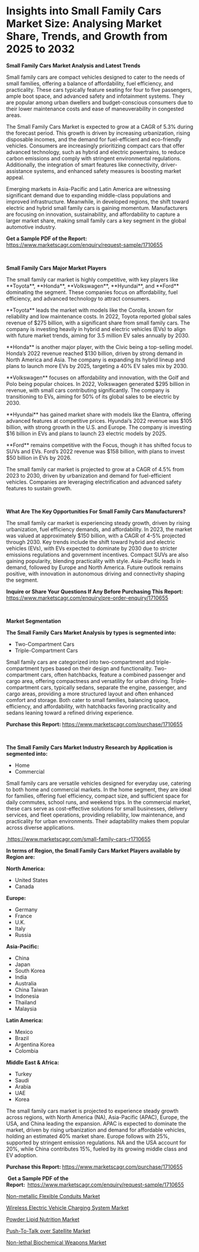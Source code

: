 <p><h1>Insights into Small Family Cars Market Size: Analysing Market Share, Trends, and Growth from 2025 to 2032</h1></p><p><strong>Small Family Cars Market Analysis and Latest Trends</strong></p>
<p><p>Small family cars are compact vehicles designed to cater to the needs of small families, offering a balance of affordability, fuel efficiency, and practicality. These cars typically feature seating for four to five passengers, ample boot space, and advanced safety and infotainment systems. They are popular among urban dwellers and budget-conscious consumers due to their lower maintenance costs and ease of maneuverability in congested areas.</p><p>The Small Family Cars Market is expected to grow at a CAGR of 5.3% during the forecast period. This growth is driven by increasing urbanization, rising disposable incomes, and the demand for fuel-efficient and eco-friendly vehicles. Consumers are increasingly prioritizing compact cars that offer advanced technology, such as hybrid and electric powertrains, to reduce carbon emissions and comply with stringent environmental regulations. Additionally, the integration of smart features like connectivity, driver-assistance systems, and enhanced safety measures is boosting market appeal.</p><p>Emerging markets in Asia-Pacific and Latin America are witnessing significant demand due to expanding middle-class populations and improved infrastructure. Meanwhile, in developed regions, the shift toward electric and hybrid small family cars is gaining momentum. Manufacturers are focusing on innovation, sustainability, and affordability to capture a larger market share, making small family cars a key segment in the global automotive industry.</p></p>
<p><strong>Get a Sample PDF of the Report:&nbsp;</strong> <a href="https://www.marketscagr.com/enquiry/request-sample/1710655?utm_campaign=1901&utm_medium=2&utm_source=Github&utm_content=ia&utm_term=22012025&utm_id=small-family-cars">https://www.marketscagr.com/enquiry/request-sample/1710655</a></p>
<p>&nbsp;</p>
<p><strong>Small Family Cars Major Market Players</strong></p>
<p><p>The small family car market is highly competitive, with key players like **Toyota**, **Honda**, **Volkswagen**, **Hyundai**, and **Ford** dominating the segment. These companies focus on affordability, fuel efficiency, and advanced technology to attract consumers.</p><p>**Toyota** leads the market with models like the Corolla, known for reliability and low maintenance costs. In 2022, Toyota reported global sales revenue of $275 billion, with a significant share from small family cars. The company is investing heavily in hybrid and electric vehicles (EVs) to align with future market trends, aiming for 3.5 million EV sales annually by 2030.</p><p>**Honda** is another major player, with the Civic being a top-selling model. Honda’s 2022 revenue reached $130 billion, driven by strong demand in North America and Asia. The company is expanding its hybrid lineup and plans to launch more EVs by 2025, targeting a 40% EV sales mix by 2030.</p><p>**Volkswagen** focuses on affordability and innovation, with the Golf and Polo being popular choices. In 2022, Volkswagen generated $295 billion in revenue, with small cars contributing significantly. The company is transitioning to EVs, aiming for 50% of its global sales to be electric by 2030.</p><p>**Hyundai** has gained market share with models like the Elantra, offering advanced features at competitive prices. Hyundai’s 2022 revenue was $105 billion, with strong growth in the U.S. and Europe. The company is investing $16 billion in EVs and plans to launch 23 electric models by 2025.</p><p>**Ford** remains competitive with the Focus, though it has shifted focus to SUVs and EVs. Ford’s 2022 revenue was $158 billion, with plans to invest $50 billion in EVs by 2026.</p><p>The small family car market is projected to grow at a CAGR of 4.5% from 2023 to 2030, driven by urbanization and demand for fuel-efficient vehicles. Companies are leveraging electrification and advanced safety features to sustain growth.</p></p>
<p>&nbsp;</p>
<p><strong>What Are The Key Opportunities For Small Family Cars Manufacturers?</strong></p>
<p><p>The small family car market is experiencing steady growth, driven by rising urbanization, fuel efficiency demands, and affordability. In 2023, the market was valued at approximately $150 billion, with a CAGR of 4-5% projected through 2030. Key trends include the shift toward hybrid and electric vehicles (EVs), with EVs expected to dominate by 2030 due to stricter emissions regulations and government incentives. Compact SUVs are also gaining popularity, blending practicality with style. Asia-Pacific leads in demand, followed by Europe and North America. Future outlook remains positive, with innovation in autonomous driving and connectivity shaping the segment.</p></p>
<p><strong>Inquire or Share Your Questions If Any Before Purchasing This Report:</strong> <a href="https://www.marketscagr.com/enquiry/pre-order-enquiry/1710655?utm_campaign=1901&utm_medium=2&utm_source=Github&utm_content=ia&utm_term=22012025&utm_id=small-family-cars">https://www.marketscagr.com/enquiry/pre-order-enquiry/1710655</a></p>
<p>&nbsp;</p>
<p><strong>Market Segmentation</strong></p>
<p><strong>The Small Family Cars Market Analysis by types is segmented into:</strong></p>
<p><ul><li>Two-Compartment Cars</li><li>Triple-Compartment Cars</li></ul></p>
<p><p>Small family cars are categorized into two-compartment and triple-compartment types based on their design and functionality. Two-compartment cars, often hatchbacks, feature a combined passenger and cargo area, offering compactness and versatility for urban driving. Triple-compartment cars, typically sedans, separate the engine, passenger, and cargo areas, providing a more structured layout and often enhanced comfort and storage. Both cater to small families, balancing space, efficiency, and affordability, with hatchbacks favoring practicality and sedans leaning toward a refined driving experience.</p></p>
<p><strong>Purchase this Report:&nbsp;</strong><a href="https://www.marketscagr.com/purchase/1710655?utm_campaign=1901&utm_medium=2&utm_source=Github&utm_content=ia&utm_term=22012025&utm_id=small-family-cars">https://www.marketscagr.com/purchase/1710655</a></p>
<p>&nbsp;</p>
<p><strong>The Small Family Cars Market Industry Research by Application is segmented into:</strong></p>
<p><ul><li>Home</li><li>Commercial</li></ul></p>
<p><p>Small family cars are versatile vehicles designed for everyday use, catering to both home and commercial markets. In the home segment, they are ideal for families, offering fuel efficiency, compact size, and sufficient space for daily commutes, school runs, and weekend trips. In the commercial market, these cars serve as cost-effective solutions for small businesses, delivery services, and fleet operations, providing reliability, low maintenance, and practicality for urban environments. Their adaptability makes them popular across diverse applications.</p></p>
<p><a href="https://www.marketscagr.com/small-family-cars-r1710655?utm_campaign=1901&utm_medium=2&utm_source=Github&utm_content=ia&utm_term=22012025&utm_id=small-family-cars">&nbsp;https://www.marketscagr.com/small-family-cars-r1710655</a></p>
<p><strong>In terms of Region, the Small Family Cars Market Players available by Region are:</strong></p>
<p>
    <p> <strong> North America: </strong>
        <ul>
            <li>United States</li>
            <li>Canada</li>
        </ul>
        </p> 
    <p> <strong> Europe: </strong>
        <ul>
            <li>Germany</li>
            <li>France</li>
            <li>U.K.</li>
            <li>Italy</li>
            <li>Russia</li>
        </ul>
        </p> 
    <p> <strong> Asia-Pacific: </strong>
        <ul>
            <li>China</li>
            <li>Japan</li>
            <li>South Korea</li>
            <li>India</li>
            <li>Australia</li>
            <li>China Taiwan</li>
            <li>Indonesia</li>
            <li>Thailand</li>
            <li>Malaysia</li>
        </ul>
        </p> 
    <p> <strong> Latin America: </strong>
        <ul>
            <li>Mexico</li>
            <li>Brazil</li>
            <li>Argentina Korea</li>
            <li>Colombia</li>
        </ul>
        </p> 
    <p> <strong> Middle East & Africa: </strong>
        <ul>
            <li>Turkey</li>
            <li>Saudi</li>
            <li>Arabia</li>
            <li>UAE</li>
            <li>Korea</li>
        </ul>
    </p>
    </p>
<p><p>The small family cars market is projected to experience steady growth across regions, with North America (NA), Asia-Pacific (APAC), Europe, the USA, and China leading the expansion. APAC is expected to dominate the market, driven by rising urbanization and demand for affordable vehicles, holding an estimated 40% market share. Europe follows with 25%, supported by stringent emission regulations. NA and the USA account for 20%, while China contributes 15%, fueled by its growing middle class and EV adoption.</p></p>
<p><strong>Purchase this Report: </strong><a href="https://www.marketscagr.com/purchase/1710655?utm_campaign=1901&utm_medium=2&utm_source=Github&utm_content=ia&utm_term=22012025&utm_id=small-family-cars">https://www.marketscagr.com/purchase/1710655</a></p>
<p>&nbsp;<strong>Get a Sample PDF of the Report:&nbsp;&nbsp;</strong><a href="https://www.marketscagr.com/enquiry/request-sample/1710655?utm_campaign=1901&utm_medium=2&utm_source=Github&utm_content=ia&utm_term=22012025&utm_id=small-family-cars">https://www.marketscagr.com/enquiry/request-sample/1710655</a></p>
<p><strong></strong></p>
<p><p><a href="https://www.linkedin.com/pulse/emerging-trends-non-metallic-flexible-conduits-market-detailed-ay83e?utm_campaign=1901&utm_medium=2&utm_source=Github&utm_content=ia&utm_term=22012025&utm_id=small-family-cars">Non-metallic Flexible Conduits Market</a></p><p><a href="https://github.com/AKSHATREPORTPRIME/Market-Research-Report-List-6/blob/main/wireless-electric-vehicle-charging-system-market.md?utm_campaign=1901&utm_medium=2&utm_source=Github&utm_content=ia&utm_term=22012025&utm_id=small-family-cars">Wireless Electric Vehicle Charging System Market</a></p><p><a href="https://www.linkedin.com/pulse/driving-forces-behind-powder-lipid-nutrition-market-expansion-hjygf?utm_campaign=1901&utm_medium=2&utm_source=Github&utm_content=ia&utm_term=22012025&utm_id=small-family-cars">Powder Lipid Nutrition Market</a></p><p><a href="https://www.linkedin.com/pulse/push-to-talk-over-satellite-market-expected-see-significant-k188c?utm_campaign=1901&utm_medium=2&utm_source=Github&utm_content=ia&utm_term=22012025&utm_id=small-family-cars">Push-To-Talk over Satellite Market</a></p><p><a href="https://www.linkedin.com/pulse/non-lethal-biochemical-weapons-market-size-growth-industry-kzs0c?utm_campaign=1901&utm_medium=2&utm_source=Github&utm_content=ia&utm_term=22012025&utm_id=small-family-cars">Non-lethal Biochemical Weapons Market</a></p></p>